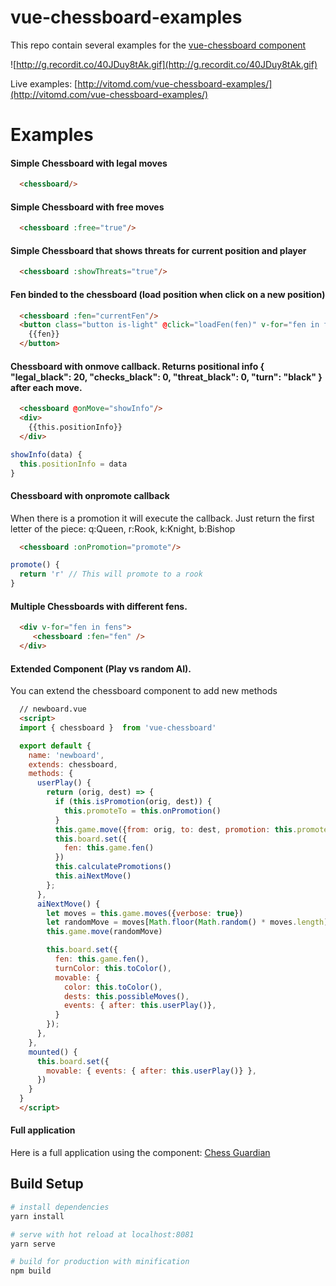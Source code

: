 # vue-chessboard-examples

 This repo contain several examples for the [vue-chessboard component](https://github.com/vitogit/vue-chessboard)

![http://g.recordit.co/40JDuy8tAk.gif](http://g.recordit.co/40JDuy8tAk.gif)

Live examples: [http://vitomd.com/vue-chessboard-examples/](http://vitomd.com/vue-chessboard-examples/)

# Examples

  #### Simple Chessboard with legal moves
  ```html
    <chessboard/>
  ```
  #### Simple Chessboard with free moves
  ```html
    <chessboard :free="true"/>
  ```

  #### Simple Chessboard that shows threats for current position and player
  ```html
    <chessboard :showThreats="true"/>
  ```

  #### Fen binded to the chessboard (load position when click on a new position)
  ```html
    <chessboard :fen="currentFen"/>
    <button class="button is-light" @click="loadFen(fen)" v-for="fen in fens">
      {{fen}}
    </button>
  ```

  #### Chessboard with onmove callback. Returns positional info { "legal_black": 20, "checks_black": 0, "threat_black": 0, "turn": "black" } after each move.
  ```html
    <chessboard @onMove="showInfo"/>
    <div>
      {{this.positionInfo}}
    </div>
  ```
  ```js
showInfo(data) {
    this.positionInfo = data
}
  ```

  #### Chessboard with onpromote callback
  When there is a promotion it will execute the callback. Just return the first letter of the piece: q:Queen, r:Rook, k:Knight, b:Bishop
  ```html
    <chessboard :onPromotion="promote"/>
  ```
  ```js
promote() {
    return 'r' // This will promote to a rook
}
  ```

  #### Multiple Chessboards with different fens. 
  ```html
    <div v-for="fen in fens">
       <chessboard :fen="fen" />
    </div>
  ```

  #### Extended Component (Play vs random AI). 
  <p> You can extend the chessboard component to add new methods</p>
  
  ```html
    // newboard.vue
    <script>
    import { chessboard }  from 'vue-chessboard'

    export default {
      name: 'newboard',
      extends: chessboard,
      methods: {
        userPlay() {
          return (orig, dest) => {
            if (this.isPromotion(orig, dest)) {
              this.promoteTo = this.onPromotion()
            }
            this.game.move({from: orig, to: dest, promotion: this.promoteTo}) // promote to queen for simplicity
            this.board.set({
              fen: this.game.fen()
            })
            this.calculatePromotions()
            this.aiNextMove()
          };
        },
        aiNextMove() {
          let moves = this.game.moves({verbose: true})
          let randomMove = moves[Math.floor(Math.random() * moves.length)]
          this.game.move(randomMove)

          this.board.set({
            fen: this.game.fen(),
            turnColor: this.toColor(),
            movable: {
              color: this.toColor(),
              dests: this.possibleMoves(),
              events: { after: this.userPlay()},
            }
          });
        },
      },
      mounted() {
        this.board.set({
          movable: { events: { after: this.userPlay()} },
        })
      }
    }
    </script>
  ```
  #### Full application
  Here is a full application using the component: [Chess Guardian](http://vitomd.com/vue-chess-guardian/)

## Build Setup

``` bash
# install dependencies
yarn install

# serve with hot reload at localhost:8081
yarn serve

# build for production with minification
npm build
```
